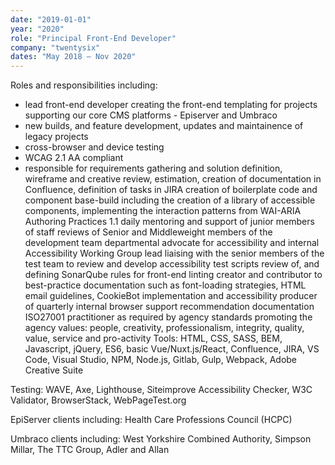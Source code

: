 ```yaml
---
date: "2019-01-01"
year: "2020"
role: "Principal Front-End Developer"
company: "twentysix"
dates: "May 2018 – Nov 2020"
---
```


Roles and responsibilities including:

- lead front-end developer creating the front-end templating for projects supporting our core CMS platforms - Episerver and Umbraco
- new builds, and feature development, updates and maintainence of legacy projects
- cross-browser and device testing
- WCAG 2.1 AA compliant
- responsible for requirements gathering and solution definition, wireframe and creative review, estimation, creation of documentation in Confluence, definition of tasks in JIRA
creation of boilerplate code and component base-build including the creation of a library of accessible components, implementing the interaction patterns from WAI-ARIA Authoring Practices 1.1
daily mentoring and support of junior members of staff
reviews of Senior and Middleweight members of the development team
departmental advocate for accessibility and internal Accessibility Working Group lead
liaising with the senior members of the test team to review and develop accessibility test scripts
review of, and defining SonarQube rules for front-end linting
creator and contributor to best-practice documentation such as font-loading strategies, HTML email guidelines, CookieBot implementation and accessibility
producer of quarterly internal browser support recommendation documentation
ISO27001 practitioner as required by agency standards
promoting the agency values: people, creativity, professionalism, integrity, quality, value, service and pro-activity
Tools: HTML, CSS, SASS, BEM, Javascript, jQuery, ES6, basic Vue/Nuxt.js/React, Confluence, JIRA, VS Code, Visual Studio, NPM, Node.js, Gitlab, Gulp, Webpack, Adobe Creative Suite

Testing: WAVE, Axe, Lighthouse, Siteimprove Accessibility Checker, W3C Validator, BrowserStack, WebPageTest.org

EpiServer clients including: Health Care Professions Council (HCPC)

Umbraco clients including: West Yorkshire Combined Authority, Simpson Millar, The TTC Group, Adler and Allan
